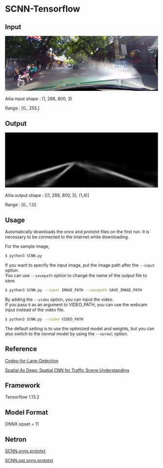 # SCNN-Tensorflow

## Input

![Input](00000.jpg)

Ailia input shape : (1, 288, 800, 3)

Range : [0., 255.]

## Output

![Output](output.jpg)

Ailia output shape : [(1, 288, 800, 5), (1,4)] 
 
Range : [0., 1.0]

## Usage
Automatically downloads the onnx and prototxt files on the first run.
It is necessary to be connected to the Internet while downloading.

For the sample image,
``` bash
$ python3 SCNN.py
```

If you want to specify the input image, put the image path after the `--input` option.  
You can use `--savepath` option to change the name of the output file to save.
```bash
$ python3 SCNN.py --input IMAGE_PATH --savepath SAVE_IMAGE_PATH
```

By adding the `--video` option, you can input the video.   
If you pass `0` as an argument to VIDEO_PATH, you can use the webcam input instead of the video file.

```bash
$ python3 SCNN.py --video VIDEO_PATH
```

The default setting is to use the optimized model and weights, but you can also switch to the normal model by using the `--normal` option.

## Reference

[Codes-for-Lane-Detection](https://github.com/cardwing/Codes-for-Lane-Detection/)

[Spatial As Deep: Spatial CNN for Traffic Scene Understanding](https://github.com/cardwing/Codes-for-Lane-Detection/tree/master/SCNN-Tensorflow)

## Framework

Tensorflow 1.13.2

## Model Format

ONNX opset = 11

## Netron

[SCNN.onnx.prototxt](https://storage.googleapis.com/ailia-models/codes-for-lane-detection/SCNN_tensorflow.onnx.prototxt)

[SCNN.opt.onnx.prototxt](https://storage.googleapis.com/ailia-models/codes-for-lane-detection/SCNN_tensorflow.opt.onnx.prototxt)
